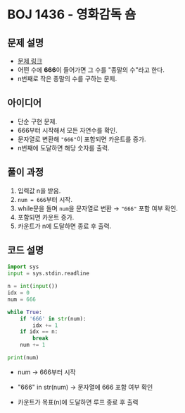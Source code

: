 # BOJ 1436 - 영화감독 숌

## 문제 설명
- [문제 링크](https://www.acmicpc.net/problem/1436)
- 어떤 수에 **666**이 들어가면 그 수를 "종말의 수"라고 한다.
- n번째로 작은 종말의 수를 구하는 문제.

## 아이디어
- 단순 구현 문제.
- 666부터 시작해서 모든 자연수를 확인.
- 문자열로 변환해 `"666"`이 포함되면 카운트를 증가.
- n번째에 도달하면 해당 숫자를 출력.

## 풀이 과정
1. 입력값 n을 받음.
2. `num = 666`부터 시작.
3. while문을 돌며 `num`을 문자열로 변환 → `"666"` 포함 여부 확인.
4. 포함되면 카운트 증가.
5. 카운트가 n에 도달하면 종료 후 출력.

## 코드 설명
```python
import sys
input = sys.stdin.readline

n = int(input())
idx = 0
num = 666

while True:
    if '666' in str(num):
        idx += 1
    if idx == n:
        break
    num += 1

print(num)
```
- num → 666부터 시작

- "666" in str(num) → 문자열에 666 포함 여부 확인

- 카운트가 목표(n)에 도달하면 루프 종료 후 출력